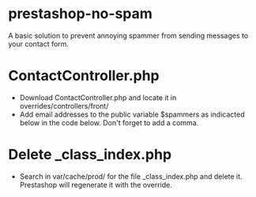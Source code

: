 # prestashop-no-spam #
A basic solution to prevent annoying spammer from sending messages to your contact form.

# ContactController.php #
* Download ContactController.php and locate it in overrides/controllers/front/
* Add email addresses to the public variable $spammers as indicacted below in the code below. Don't forget to add a comma.

# Delete _class_index.php #
* Search in var/cache/prod/ for the file _class_index.php and delete it. Prestashop will regenerate it with the override.
